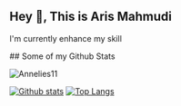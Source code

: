 ## Hey 👋, This is Aris Mahmudi

<p align='left'>I'm currently enhance my skill</p>
## Some of my Github Stats
<p align=left> <img src=https://komarev.com/ghpvc/?username=Annelies11 alt=Annelies11 /> </p>

[![Github stats](https://github-readme-stats.vercel.app/api?username=Annelies11&show_icons=true&include_all_commits=true)](https://github.com/Annelies11/github-readme-stats)
[![Top Langs](https://github-readme-stats.vercel.app/api/top-langs/?username=Annelies11&layout=compact)](https://github.com/Annelies11/github-readme-stats)
